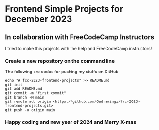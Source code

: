 # Frontend Simple Projects for December 2023

## In collaboration with FreeCodeCamp Instructors

I tried to make this projects with the help and FreeCodeCamp instructors!

### Create a new repository on the command line

The following are codes for pushing my stuffs on GitHub

```
echo "# fcc-2023-frontend-projects" >> README.md
git init
git add README.md
git commit -m "first commit"
git branch -M main
git remote add origin <https://github.com/Gadrawingz/fcc-2023-frontend-projects.git>
git push -u origin main
```

### Happy coding and new year of 2024 and Merry X-mas
